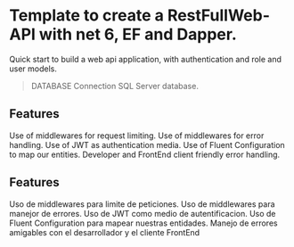 ﻿# Template to create a RestFullWeb-API with net 6, EF and Dapper.

Quick start to build a web api application, with authentication and role and user models.

> DATABASE Connection  SQL Server database.

## Features
Use of middlewares for request limiting.
Use of middlewares for error handling.
Use of JWT as authentication media.
Use of Fluent Configuration to map our entities.
Developer and FrontEnd client friendly error handling.

## Features
Uso de middlewares para limite de peticiones.
Uso de middlewares para manejor de errores.
Uso de JWT como medio de autentificacion.
Uso de Fluent Configuration para mapear nuestras entidades.
Manejo de errores amigables con el desarrollador y el cliente FrontEnd
